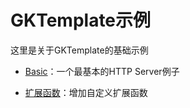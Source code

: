 # GKTemplate示例

这里是关于GKTemplate的基础示例

- [Basic](./basic)：一个最基本的HTTP Server例子

- [扩展函数](./extfuncs)：增加自定义扩展函数
